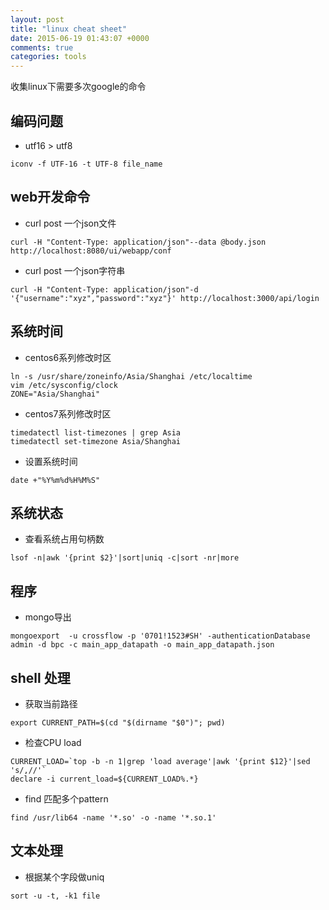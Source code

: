 ```yaml
---
layout: post
title: "linux cheat sheet"
date: 2015-06-19 01:43:07 +0000
comments: true
categories: tools
---
```


收集linux下需要多次google的命令

## 编码问题

* utf16 > utf8


```
iconv -f UTF-16 -t UTF-8 file_name

```

## web开发命令

* curl post 一个json文件


```
curl -H "Content-Type: application/json"--data @body.json http://localhost:8080/ui/webapp/conf

```

* curl post 一个json字符串


```
curl -H "Content-Type: application/json"-d '{"username":"xyz","password":"xyz"}' http://localhost:3000/api/login

```

## 系统时间

* centos6系列修改时区


```
ln -s /usr/share/zoneinfo/Asia/Shanghai /etc/localtime
vim /etc/sysconfig/clock
ZONE="Asia/Shanghai"

```

* centos7系列修改时区


```
timedatectl list-timezones | grep Asia
timedatectl set-timezone Asia/Shanghai

```

* 设置系统时间


```
date +"%Y%m%d%H%M%S"

```

## 系统状态

* 查看系统占用句柄数


```
lsof -n|awk '{print $2}'|sort|uniq -c|sort -nr|more

```

## 程序

* mongo导出


```
mongoexport  -u crossflow -p '0701!1523#SH' -authenticationDatabase admin -d bpc -c main_app_datapath -o main_app_datapath.json

```

## shell 处理

* 获取当前路径


```
export CURRENT_PATH=$(cd "$(dirname "$0")"; pwd)

```

* 检查CPU load


```
CURRENT_LOAD=`top -b -n 1|grep 'load average'|awk '{print $12}'|sed 's/,//'`
declare -i current_load=${CURRENT_LOAD%.*}

```

* find 匹配多个pattern


```
find /usr/lib64 -name '*.so' -o -name '*.so.1'

```

## 文本处理

* 根据某个字段做uniq


```
sort -u -t, -k1 file

```
